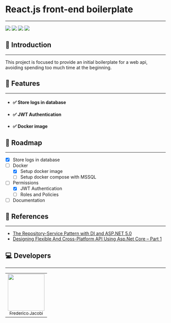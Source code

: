 ﻿# React.js front-end boilerplate
___
<img src="http://img.shields.io/static/v1?label=C%23&message=LANGUAGE&color=blue&style=for-the-badge&logo=CSharp"/>
<img src="https://img.shields.io/static/v1?label=.NET&message=framework&color=blue&style=for-the-badge&logo=.NET"/>
<img src="http://img.shields.io/static/v1?label=STATUS&message=UNDER%20DEVELOPMENT&color=red&style=for-the-badge"/>
<img src="http://img.shields.io/static/v1?label=License&message=NOT SPECIFIED&color=lightgray&style=for-the-badge"/>

## 📄 Introduction
___
This project is focused to provide an initial boilerplate for a web api, avoiding spending too much time at the beginning.

## 🚀 Features
___
- #### ✅ Store logs in database
- #### ✅ JWT Authentication
- #### ✅ Docker image

## 🎯 Roadmap
___
- [x] Store logs in database
- [ ] Docker
  - [x] Setup docker image
  - [ ] Setup docker compose with MSSQL
- [ ] Permissions
  - [x] JWT Authentication
  - [ ] Roles and Policies
- [ ] Documentation

## 📖 References
___
- <a href="https://exceptionnotfound.net/the-repository-service-pattern-with-dependency-injection-and-asp-net-core/">The Repository-Service Pattern with DI and ASP.NET 5.0</a>
- <a href="https://www.maestralsolutions.com/designing-flexible-and-cross-platform-api-using-asp-net-core-part-1/">Designing Flexible And Cross-Platform API Using Asp.Net Core – Part 1</a>


## 💻 Developers
___
<table>
    <tbody>
        <tr>
            <td style="text-align: center">
                <img src="https://avatars.githubusercontent.com/u/41392148?s=400&u=6eb0e4f70c323c17e6faa92d7540383600984f85&v=4" width=115><br><a href="https://github.com/fredericojacobi"><sub>Frederico Jacobi</sub></a>
            </td>
        </tr>
    </tbody>
</table>